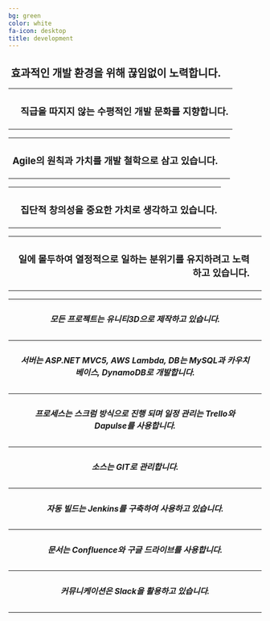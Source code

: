 ```yaml
---
bg: green
color: white
fa-icon: desktop
title: development 
---
```

<style type="text/scc">
   @import url(//fonts.googleapis.com/earlyaccess/jejugothic.css);
   .jg{
   font-family: 'Jeju Gothic', sans-serif; 
   text-shadow: 2px 2px 2px gray;
   }
   
   .sp{
   width: 33%;
   text-align:center;
   font-family: 'Jeju Gothic', sans-serif; 
   }
   
   table{
   width:100%;
   align:center;
   font-family: 'Jeju Gothic', sans-serif;
   border:1px;
   }
   
   td, th{
   padding:10px;
   border:2px;
   }
   
   
   .effect_img {
    border-radius: 20px;
   }
   
   .center_ta{
   width:30%;
   }
   
   .icon_ta{
   width:20%;
   }
   
   .text_ta{
   width:80%;
   font-size: x-large;
   }
   
   span{
   display:inline;
   }
   
   
</style>

<link rel="stylesheet" href="https://use.fontawesome.com/releases/v5.2.0/css/all.css" integrity="sha384-hWVjflwFxL6sNzntih27bfxkr27PmbbK/iSvJ+a4+0owXq79v+lsFkW54bOGbiDQ" crossorigin="anonymous">

<div>
   <h2 class="jg"><i class="fa fa-quote-left"></i>&nbsp;효과적인 개발 환경을 위해 끊임없이 노력합니다.&nbsp;<i class="fa fa-quote-right"></i></h2>
  </div>
  
<table>
   <tr>
      <th class="icon_ta" align="right"><i class="fa fa-equals fa-4x"></i></th>
      <th align="left" valign="top" class="text_ta" ><h3>직급을 따지지 않는 <strong>수평적인 개발 문화</strong>를 지향합니다.</h3></th>
   </tr>
</table>
<table>   
   <tr>
      <th align="right" valign="top" class="text_ta"><h3><strong>Agile의 원칙과 가치</strong>를 개발 철학으로 삼고 있습니다.</h3></th>
      <th class="icon_ta" align="left"><i class="fa fa-sync-alt fa-4x"></i></th>      
   </tr>
</table>
<table>
   <tr>
      <th class="icon_ta" align="right"><i class="fa fa-lightbulb fa-4x"></i></th>
      <th align="left" valign="top" class="text_ta" ><h3><strong>집단적 창의성</strong>을 중요한 가치로 생각하고 있습니다.</h3></th>
   </tr>
</table>
<table>
   <tr>
      <th align="right" valign="top" class="text_ta" ><h3>일에 몰두하여 <strong>열정적으로 일하는 분위기</strong>를 유지하려고 노력하고 있습니다.</h3></th>
      <th class="icon_ta" align="left"><i class="fa fa-fire fa-4x"></i></th>      
   </tr>
</table>

<p></p>
<p></p>
<p></p>
<p></p>

<table>
   <tr>
      <th align="right"><i class="fa fa-angle-left fa-2x"></i></th>
      <th align="center" valign="top"><h5>모든 프로젝트는 <strong>유니티3D</strong>으로 제작하고 있습니다.</h5></th>
      <th align="left"><i class="fa fa-angle-right fa-2x"></i></th>
   </tr>
   <tr>
      <th align="right"><i class="fa fa-angle-left fa-2x"></i></th>
      <th align="center" valign="top"><h5>서버는 <strong>ASP.NET MVC5, AWS Lambda</strong>, DB는 <Strong>MySQL과 카우치베이스, DynamoDB</strong>로 개발합니다.</h5></th>
      <th align="left"><i class="fa fa-angle-right fa-2x"></i></th>
   </tr>
   <tr>
      <th align="right"><i class="fa fa-angle-left fa-2x"></i></th>
      <th align="center" valign="top"><h5>프로세스는 <strong>스크럼</strong> 방식으로 진행 되며 일정 관리는 <Strong>Trello와 Dapulse</strong>를 사용합니다.</h5></th>
      <th align="left"><i class="fa fa-angle-right fa-2x"></i></th>
   </tr>
   <tr>
      <th align="right"><i class="fa fa-angle-left fa-2x"></i></th>
      <th align="center" valign="top"><h5>소스는 <strong>GIT</strong>로 관리합니다.</h5></th>
      <th align="left"><i class="fa fa-angle-right fa-2x"></i></th>
   </tr>
   <tr>
      <th align="right"><i class="fa fa-angle-left fa-2x"></i></th>
      <th align="center" valign="top"><h5>자동 빌드는 <strong>Jenkins</strong>를 구축하여 사용하고 있습니다.</h5></th>
      <th align="left"><i class="fa fa-angle-right fa-2x"></i></th>
   </tr>
   <tr>
      <th align="right"><i class="fa fa-angle-left fa-2x"></i></th>
      <th align="center" valign="top"><h5>문서는 <strong>Confluence</strong>와 <strong>구글 드라이브</strong>를 사용합니다.</h5></th>
      <th align="left"><i class="fa fa-angle-right fa-2x"></i></th>
   </tr>
   <tr>
      <th align="right"><i class="fa fa-angle-left fa-2x"></i></th>
      <th align="center" valign="top"><h5>커뮤니케이션은 <strong>Slack</strong>을 활용하고 있습니다.</h5></th>
      <th align="left"><i class="fa fa-angle-right fa-2x"></i></th>
   </tr>
</table>
   
